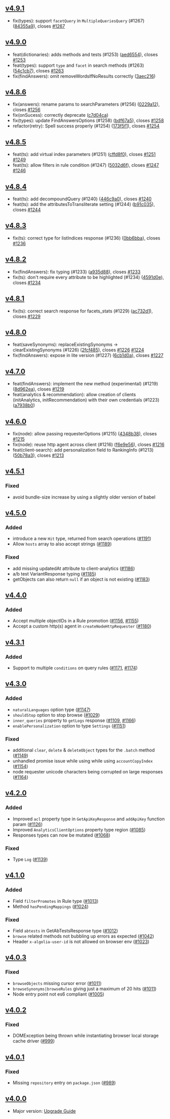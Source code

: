 ## [v4.9.1](https://github.com/algolia/algoliasearch-client-javascript/compare/4.9.0...4.9.1)

* fix(types): support `facetQuery` in `MultipleQueriesQuery` (#1267) ([84355a9](https://github.com/algolia/algoliasearch-client-javascript/commit/84355a9)), closes [#1267](https://github.com/algolia/algoliasearch-client-javascript/issues/1267)



## [v4.9.0](https://github.com/algolia/algoliasearch-client-javascript/compare/4.8.6...4.9.0)

* feat(dictionaries): adds methods and tests (#1253) ([aed6554](https://github.com/algolia/algoliasearch-client-javascript/commit/aed6554)), closes [#1253](https://github.com/algolia/algoliasearch-client-javascript/issues/1253)
* feat(types): support `type` and `facet` in search methods (#1263) ([54c1cb7](https://github.com/algolia/algoliasearch-client-javascript/commit/54c1cb7)), closes [#1263](https://github.com/algolia/algoliasearch-client-javascript/issues/1263)
* fix(findAnswers): omit removeWordsIfNoResults correctly ([3aec216](https://github.com/algolia/algoliasearch-client-javascript/commit/3aec216))



## [v4.8.6](https://github.com/algolia/algoliasearch-client-javascript/compare/4.8.5...4.8.6)

* fix(answers): rename params to searchParameters (#1256) ([0229a12](https://github.com/algolia/algoliasearch-client-javascript/commit/0229a12)), closes [#1256](https://github.com/algolia/algoliasearch-client-javascript/issues/1256)
* fix(onSucess): correctly deprecate ([c7d04ca](https://github.com/algolia/algoliasearch-client-javascript/commit/c7d04ca))
* fix(types): update FindAnswersOptions (#1258) ([bdf67a5](https://github.com/algolia/algoliasearch-client-javascript/commit/bdf67a5)), closes [#1258](https://github.com/algolia/algoliasearch-client-javascript/issues/1258)
* refactor(retry): Spell success properly (#1254) ([173f5f1](https://github.com/algolia/algoliasearch-client-javascript/commit/173f5f1)), closes [#1254](https://github.com/algolia/algoliasearch-client-javascript/issues/1254)



## [v4.8.5](https://github.com/algolia/algoliasearch-client-javascript/compare/4.8.4...4.8.5)

* feat(ts): add virtual index parameters (#1251) ([cffd8f0](https://github.com/algolia/algoliasearch-client-javascript/commit/cffd8f0)), closes [#1251](https://github.com/algolia/algoliasearch-client-javascript/issues/1251) [#1249](https://github.com/algolia/algoliasearch-client-javascript/issues/1249)
* feat(ts): allow filters in rule condition (#1247) ([5032d6f](https://github.com/algolia/algoliasearch-client-javascript/commit/5032d6f)), closes [#1247](https://github.com/algolia/algoliasearch-client-javascript/issues/1247) [#1246](https://github.com/algolia/algoliasearch-client-javascript/issues/1246)



## [v4.8.4](https://github.com/algolia/algoliasearch-client-javascript/compare/4.8.3...4.8.4)

* feat(ts): add decompoundQuery (#1240) ([446c9a0](https://github.com/algolia/algoliasearch-client-javascript/commit/446c9a0)), closes [#1240](https://github.com/algolia/algoliasearch-client-javascript/issues/1240)
* feat(ts): add the attributesToTransliterate setting (#1244) ([b91c035](https://github.com/algolia/algoliasearch-client-javascript/commit/b91c035)), closes [#1244](https://github.com/algolia/algoliasearch-client-javascript/issues/1244)



## [v4.8.3](https://github.com/algolia/algoliasearch-client-javascript/compare/4.8.2...4.8.3)

* fix(ts): correct type for listIndices response (#1236) ([0bb6bba](https://github.com/algolia/algoliasearch-client-javascript/commit/0bb6bba)), closes [#1236](https://github.com/algolia/algoliasearch-client-javascript/issues/1236)



## [v4.8.2](https://github.com/algolia/algoliasearch-client-javascript/compare/4.8.1...4.8.2)

* fix(findAnswers): fix typing (#1233) ([a935d88](https://github.com/algolia/algoliasearch-client-javascript/commit/a935d88)), closes [#1233](https://github.com/algolia/algoliasearch-client-javascript/issues/1233)
* fix(ts): don't require every attribute to be highlighted (#1234) ([4591d0e](https://github.com/algolia/algoliasearch-client-javascript/commit/4591d0e)), closes [#1234](https://github.com/algolia/algoliasearch-client-javascript/issues/1234)



## [v4.8.1](https://github.com/algolia/algoliasearch-client-javascript/compare/4.8.0...4.8.1)

* fix(ts): correct search response for facets_stats (#1229) ([ac732d1](https://github.com/algolia/algoliasearch-client-javascript/commit/ac732d1)), closes [#1229](https://github.com/algolia/algoliasearch-client-javascript/issues/1229)



## [v4.8.0](https://github.com/algolia/algoliasearch-client-javascript/compare/4.7.0...4.8.0)

* feat(saveSynonyms): replaceExistingSynonyms -> clearExistingSynonyms (#1226) ([2fcf485](https://github.com/algolia/algoliasearch-client-javascript/commit/2fcf485)), closes [#1226](https://github.com/algolia/algoliasearch-client-javascript/issues/1226) [#1224](https://github.com/algolia/algoliasearch-client-javascript/issues/1224)
* fix(findAnswers): expose in lite version (#1227) ([6cb1d0a](https://github.com/algolia/algoliasearch-client-javascript/commit/6cb1d0a)), closes [#1227](https://github.com/algolia/algoliasearch-client-javascript/issues/1227)



## [v4.7.0](https://github.com/algolia/algoliasearch-client-javascript/compare/4.6.0...4.7.0)

* feat(findAnswers): implement the new method (experimental) (#1219) ([8d962ea](https://github.com/algolia/algoliasearch-client-javascript/commit/8d962ea)), closes [#1219](https://github.com/algolia/algoliasearch-client-javascript/issues/1219)
* feat(analytics & recommendation): allow creation of clients (initAnalytics, initRecommendation) with their own credentials (#1223) ([a7938b0](https://github.com/algolia/algoliasearch-client-javascript/commit/a7938b0))



## [v4.6.0](https://github.com/algolia/algoliasearch-client-javascript/compare/4.5.1...4.6.0)

* fix(node): allow passing requesterOptions (#1215) ([4348b38](https://github.com/algolia/algoliasearch-client-javascript/commit/4348b38)), closes [#1215](https://github.com/algolia/algoliasearch-client-javascript/issues/1215)
* fix(node): reuse http agent across client (#1216) ([f6e9e56](https://github.com/algolia/algoliasearch-client-javascript/commit/f6e9e56)), closes [#1216](https://github.com/algolia/algoliasearch-client-javascript/issues/1216)
* feat(client-search): add personalization field to RankingInfo (#1213) ([50b78a3](https://github.com/algolia/algoliasearch-client-javascript/commit/50b78a3)), closes [#1213](https://github.com/algolia/algoliasearch-client-javascript/issues/1213)



## [v4.5.1](https://github.com/algolia/algoliasearch-client-javascript/compare/4.5.0...4.5.1)

### Fixed

- avoid bundle-size increase by using a slightly older version of babel

## [v4.5.0](https://github.com/algolia/algoliasearch-client-javascript/compare/4.4.0...4.5.0)

### Added

- introduce a new `Hit` type, returned from search operations ([#1191](https://github.com/algolia/algoliasearch-client-javascript/pull/1191))
- Allow `hosts` array to also accept strings ([#1189](https://github.com/algolia/algoliasearch-client-javascript/pull/1189))

### Fixed

- add missing updatedAt attribute to client-analytics ([#1186](https://github.com/algolia/algoliasearch-client-javascript/pull/1186))
- a/b test VariantResponse typing ([#1185](https://github.com/algolia/algoliasearch-client-javascript/pull/1185))
- getObjects can also return `null` if an object is not existing ([#1183](https://github.com/algolia/algoliasearch-client-javascript/pull/1183))

## [v4.4.0](https://github.com/algolia/algoliasearch-client-javascript/compare/4.3.1...4.4.0)

### Added

- Accept multiple objectIDs in a Rule promotion ([#1156](https://github.com/algolia/algoliasearch-client-javascript/pull/1156), [#1155](https://github.com/algolia/algoliasearch-client-javascript/pull/1155))
- Accept a custom http(s) agent in `createNodeHttpRequester` ([#1180](https://github.com/algolia/algoliasearch-client-javascript/pull/1180))

## [v4.3.1](https://github.com/algolia/algoliasearch-client-javascript/compare/4.3.0...4.3.1)

### Added

- Support to multiple `conditions` on query rules ([#1171](https://github.com/algolia/algoliasearch-client-javascript/pull/1171), [#1174](https://github.com/algolia/algoliasearch-client-javascript/pull/1174))

## [v4.3.0](https://github.com/algolia/algoliasearch-client-javascript/compare/4.2.0...4.3.0)

### Added

- `naturalLanguages` option type ([#1147](https://github.com/algolia/algoliasearch-client-javascript/pull/1147))
- `shouldStop` option to stop browse ([#1029](https://github.com/algolia/algoliasearch-client-javascript/pull/1029))
- `inner_queries` property to `getLogs` response ([#1109](https://github.com/algolia/algoliasearch-client-javascript/pull/1109), [#1166](https://github.com/algolia/algoliasearch-client-javascript/pull/1166))
- `enablePersonalization` option to type `Settings` ([#1151](https://github.com/algolia/algoliasearch-client-javascript/pull/1151))

### Fixed

- additional `clear`, `delete` & `deleteObject` types for the `.batch` method ([#1149](https://github.com/algolia/algoliasearch-client-javascript/pull/1149))
- unhandled promise issue while using while using `accountCopyIndex` ([#1154](https://github.com/algolia/algoliasearch-client-javascript/pull/1154))
- node requester unicode characters being corrupted on large responses ([#1164](https://github.com/algolia/algoliasearch-client-javascript/pull/1164))

## [v4.2.0](https://github.com/algolia/algoliasearch-client-javascript/compare/4.1.0...4.2.0)

### Added
- Improved `acl` property type in `GetApiKeyResponse` and `addApiKey` function param ([#1126](https://github.com/algolia/algoliasearch-client-javascript/pull/1126))
- Improved `AnalyticsClientOptions` property type region ([#1085](https://github.com/algolia/algoliasearch-client-javascript/pull/1085))
- Responses types can now be mutated ([#1068](https://github.com/algolia/algoliasearch-client-javascript/pull/1068))

### Fixed
- Type `Log` ([#1139](https://github.com/algolia/algoliasearch-client-javascript/pull/1139))

## [v4.1.0](https://github.com/algolia/algoliasearch-client-javascript/compare/4.0.3...4.1.0)

### Added
- Field `filterPromotes` in Rule type ([#1013](https://github.com/algolia/algoliasearch-client-javascript/pull/1013))
- Method `hasPendingMappings` ([#1024](https://github.com/algolia/algoliasearch-client-javascript/pull/1024))

### Fixed
- Field `abtests` in GetAbTestsResponse type ([#1012](https://github.com/algolia/algoliasearch-client-javascript/pull/1012))
- `browse` related methods not bubbling up errors as expected ([#1042](https://github.com/algolia/algoliasearch-client-javascript/pull/1042))
- Header `x-algolia-user-id` is not allowed on browser env ([#1023](https://github.com/algolia/algoliasearch-client-javascript/pull/1023))

## [v4.0.3](https://github.com/algolia/algoliasearch-client-javascript/compare/4.0.2...4.0.3)

### Fixed
- `browseObjects` missing cursor error ([#1011](https://github.com/algolia/algoliasearch-client-javascript/pull/1011))
- `browseSynonyms|browseRules` giving just a maximum of 20 hits ([#1011](https://github.com/algolia/algoliasearch-client-javascript/pull/1011))
- Node entry point not es6 compliant ([#1005](https://github.com/algolia/algoliasearch-client-javascript/pull/1005))

## [v4.0.2](https://github.com/algolia/algoliasearch-client-javascript/compare/4.0.1...4.0.2)

### Fixed
- DOMException being thrown while instantiating browser local storage cache driver ([#999](https://github.com/algolia/algoliasearch-client-javascript/pull/999))

## [v4.0.1](https://github.com/algolia/algoliasearch-client-javascript/compare/4.0.0...4.0.1)

### Fixed
- Missing `repository` entry on `package.json` ([#989](https://github.com/algolia/algoliasearch-client-javascript/pull/989))

## [v4.0.0](https://github.com/algolia/algoliasearch-client-javascript/compare/3.35.1...4.0.0)

- Major version: [Upgrade Guide](https://www.algolia.com/doc/api-client/getting-started/upgrade-guides/javascript/)
